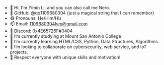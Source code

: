 - 👋 Hi, I'm Yimin Li, and you can also call me Nero.
- 🤔 GitHub: @qq1109680304 (just a magical string that I can remember)
- 😄 Pronouns: He/Him/His
- 📫 Email: 1109680304lym@gmail.com
- 👀 Discord: 0x4E65726F#0404
- 🔭 I’m currently studying at Mount San Antonio College
- 🌱 I’m currently learning HTML/CSS, Python, Data Structures, Algorithms.
- 💞️ I’m looking to collaborate on cybersecurity, web service, and IoT projects.
- 💬 Respect everyone with unique skills and motivation!
